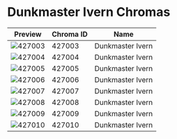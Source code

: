 # Dunkmaster Ivern Chromas



| Preview | Chroma ID | Name |
|---------|-----------|------|
| ![427003](https://raw.communitydragon.org/latest/plugins/rcp-be-lol-game-data/global/default/v1/champion-chroma-images/427/427003.png) | 427003 | Dunkmaster Ivern |
| ![427004](https://raw.communitydragon.org/latest/plugins/rcp-be-lol-game-data/global/default/v1/champion-chroma-images/427/427004.png) | 427004 | Dunkmaster Ivern |
| ![427005](https://raw.communitydragon.org/latest/plugins/rcp-be-lol-game-data/global/default/v1/champion-chroma-images/427/427005.png) | 427005 | Dunkmaster Ivern |
| ![427006](https://raw.communitydragon.org/latest/plugins/rcp-be-lol-game-data/global/default/v1/champion-chroma-images/427/427006.png) | 427006 | Dunkmaster Ivern |
| ![427007](https://raw.communitydragon.org/latest/plugins/rcp-be-lol-game-data/global/default/v1/champion-chroma-images/427/427007.png) | 427007 | Dunkmaster Ivern |
| ![427008](https://raw.communitydragon.org/latest/plugins/rcp-be-lol-game-data/global/default/v1/champion-chroma-images/427/427008.png) | 427008 | Dunkmaster Ivern |
| ![427009](https://raw.communitydragon.org/latest/plugins/rcp-be-lol-game-data/global/default/v1/champion-chroma-images/427/427009.png) | 427009 | Dunkmaster Ivern |
| ![427010](https://raw.communitydragon.org/latest/plugins/rcp-be-lol-game-data/global/default/v1/champion-chroma-images/427/427010.png) | 427010 | Dunkmaster Ivern |